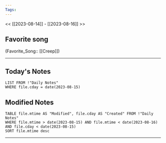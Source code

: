 ```yaml
---
Tags:
---
```

<< [[2023-08-14]] - [[2023-08-16]] >>
## Favorite song
(Favorite_Song:: [[Creep]])

___
## Today's Notes
```dataview
LIST FROM !"Daily Notes"
WHERE file.cday = date(2023-08-15)
```
## Modified Notes
```dataview
TABLE file.mtime AS "Modified", file.cday AS "Created" FROM !"Daily Notes" 
WHERE file.mtime > date(2023-08-15) AND file.mtime < date(2023-08-16) AND file.cday < date(2023-08-15)
SORT file.mtime desc
```
___
